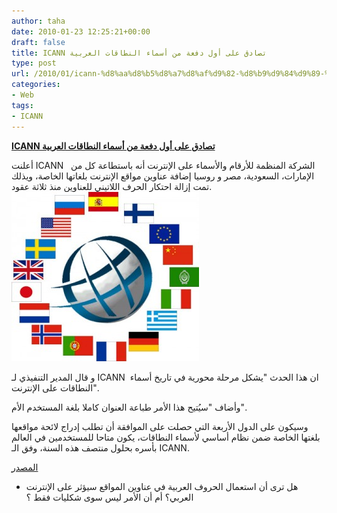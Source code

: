 ```yaml
---
author: taha
date: 2010-01-23 12:25:21+00:00
draft: false
title: ICANN تصادق على أول دفعة من أسماء النطاقات العربية
type: post
url: /2010/01/icann-%d8%aa%d8%b5%d8%a7%d8%af%d9%82-%d8%b9%d9%84%d9%89-%d8%a3%d9%88%d9%84-%d8%af%d9%81%d8%b9%d8%a9-%d9%85%d9%86-%d8%a3%d8%b3%d9%85%d8%a7%d8%a1-%d8%a7%d9%84%d9%86%d8%b7%d8%a7%d9%82%d8%a7%d8%aa-%d8%a7/
categories:
- Web
tags:
- ICANN
---
```


[**ICANN تصادق على أول دفعة من أسماء النطاقات العربية**](https://www.it-scoop.com/2010/01/icann-%d8%aa%d8%b5%d8%a7%d8%af%d9%82-%d8%b9%d9%84%d9%89-%d8%a3%d9%88%d9%84-%d8%af%d9%81%d8%b9%d8%a9-%d9%85%d9%86-%d8%a3%d8%b3%d9%85%d8%a7%d8%a1-%d8%a7%d9%84%d9%86%d8%b7%d8%a7%d9%82%d8%a7%d8%aa-%d8%a7/)


أعلنت ICANN الشركة المنظمة للأرقام والأسماء على الإنترنت أنه باستطاعة كل من   الإمارات، السعودية، مصر و روسيا إضافة عناوين مواقع الإنترنت بلغاتها الخاصة، ويذلك تمت إزالة احتكار الحرف اللاتيني للعناوين منذ ثلاثة عقود.
[](https://www.it-scoop.com/wp-content/uploads/2010/01/ICAAN.jpeg)[![](icann.jpg)
](https://www.it-scoop.com/2010/01/icann-%d8%aa%d8%b5%d8%a7%d8%af%d9%82-%d8%b9%d9%84%d9%89-%d8%a3%d9%88%d9%84-%d8%af%d9%81%d8%b9%d8%a9-%d9%85%d9%86-%d8%a3%d8%b3%d9%85%d8%a7%d8%a1-%d8%a7%d9%84%d9%86%d8%b7%d8%a7%d9%82%d8%a7%d8%aa-%d8%a7/)

و قال المدير التنفيذي لـ ICANN  ان هذا الحدث "يشكل مرحلة محورية في تاريخ أسماء النطاقات على الإنترنت".

وأضاف "سيُتيح هذا الأمر طباعة العنوان كاملا بلغة المستخدم الأم".

وسيكون على الدول الأربعة التي حصلت على الموافقة أن تطلب إدراج لائحة  مواقعها بلغتها الخاصة ضمن نظام أساسي لأسماء النطاقات، يكون متاحا  للمستخدمين في العالم بأسره بحلول منتصف هذه السنة، وفق الـ ICANN.

[المصدر](http://icann.org/en/announcements/announcement-21jan10-en.htm)

- هل ترى أن استعمال الحروف العربية في عناوين المواقع سيؤثر على الإنترنت العربي؟ أم أن الأمر ليس سوى شكليات فقط ؟
